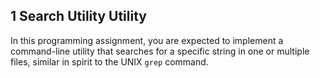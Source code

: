 ## 1 Search Utility Utility

In this programming assignment, you are expected to implement a command-line utility that
searches for a specific string in one or multiple files, similar in spirit to the UNIX
`grep` command.
